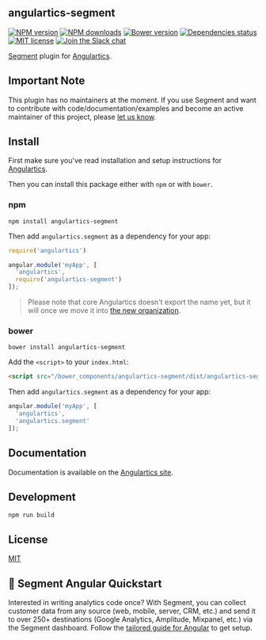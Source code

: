 ## angulartics-segment

[![NPM version][npm-image]][npm-url] [![NPM downloads][npm-downloads-image]][npm-downloads-url] [![Bower version][bower-image]][bower-url] [![Dependencies status][dep-status-image]][dep-status-url] [![MIT license][license-image]][license-url] [![Join the Slack chat][slack-image]][slack-url]

[Segment](https://segment.com/) plugin for [Angulartics](http://github.com/angulartics/angulartics).

## Important Note
This plugin has no maintainers at the moment. If you use Segment and want to contribute with code/documentation/examples and become an active maintainer of this project, please [let us know](https://github.com/angulartics/angulartics-segment/issues/new?title=I+want+to+join+as+maintainer).

## Install

First make sure you've read installation and setup instructions for [Angulartics](https://github.com/angulartics/angulartics#install).

Then you can install this package either with `npm` or with `bower`.

### npm

```shell
npm install angulartics-segment
```

Then add `angulartics.segment` as a dependency for your app:

```javascript
require('angulartics')

angular.module('myApp', [
  'angulartics',
  require('angulartics-segment')
]);
```

> Please note that core Angulartics doesn't export the name yet, but it will once we move it into [the new organization](http://github.com/angulartics).

### bower

```shell
bower install angulartics-segment
```

Add the `<script>` to your `index.html`:

```html
<script src="/bower_components/angulartics-segment/dist/angulartics-segment.min.js"></script>
```

Then add `angulartics.segment` as a dependency for your app:

```javascript
angular.module('myApp', [
  'angulartics',
  'angulartics.segment'
]);
```

## Documentation

Documentation is available on the [Angulartics site](http://luisfarzati.github.io/angulartics).

## Development

```shell
npm run build
```

## License

[MIT](LICENSE)

[npm-image]: https://img.shields.io/npm/v/angulartics-segment.svg
[npm-url]: https://npmjs.org/package/angulartics-segment
[npm-downloads-image]: https://img.shields.io/npm/dm/angulartics-segment.svg
[npm-downloads-url]: https://npmjs.org/package/angulartics-segment
[bower-image]: https://img.shields.io/bower/v/angulartics-segment.svg
[bower-url]: http://bower.io/search/?q=angulartics-segment
[dep-status-image]: https://img.shields.io/david/angulartics/angulartics-segment.svg
[dep-status-url]: https://david-dm.org/angulartics/angulartics-segment
[license-image]: http://img.shields.io/badge/license-MIT-blue.svg
[license-url]: LICENSE
[slack-image]: https://angulartics.herokuapp.com/badge.svg
[slack-url]: https://angulartics.herokuapp.com

## 🚀 Segment Angular Quickstart
Interested in writing analytics code once? With Segment, you can collect customer data from any source (web, mobile, server, CRM, etc.) and send it to over 250+ destinations (Google Analytics, Amplitude, Mixpanel, etc.) via the Segment dashboard. Follow the [tailored guide for Angular](https://github.com/segmentio/analytics-angular) to get setup.

